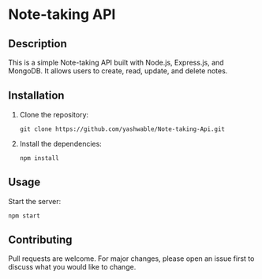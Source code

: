 # Note-taking API

## Description

This is a simple Note-taking API built with Node.js, Express.js, and MongoDB. It allows users to create, read, update, and delete notes.

## Installation

1. Clone the repository:
   ```
   git clone https://github.com/yashwable/Note-taking-Api.git
   ```
2. Install the dependencies:
   ```
   npm install
   ```

## Usage

Start the server:

```
npm start
```

## Contributing

Pull requests are welcome. For major changes, please open an issue first to discuss what you would like to change.
